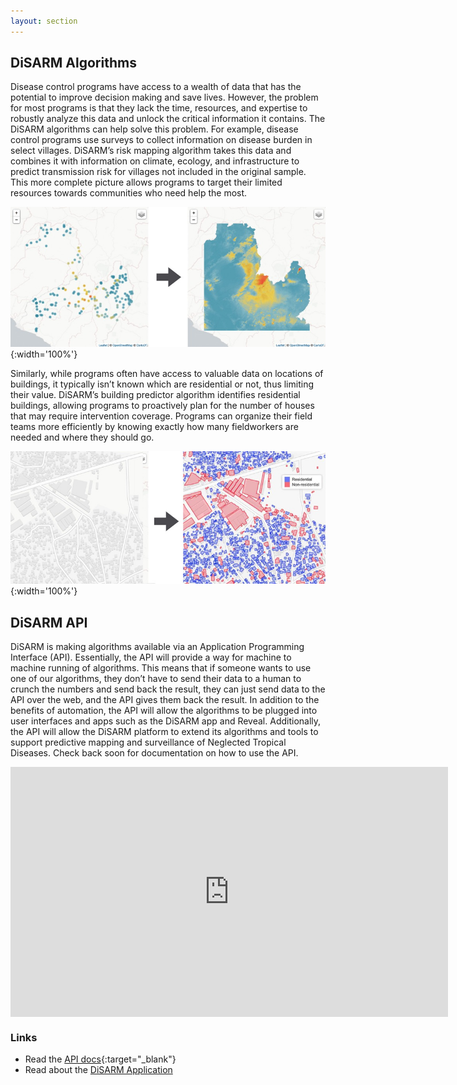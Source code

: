```yaml
---
layout: section
---
```


## DiSARM Algorithms

Disease control programs have access to a wealth of data that has the potential to improve decision making and save lives. However, the problem for most programs is that they lack the time, resources, and expertise to robustly analyze this data and unlock the critical information it contains. The DiSARM algorithms can help solve this problem. For example, disease control programs use surveys to collect information on disease burden in select villages. DiSARM’s risk mapping algorithm takes this data and combines it with information on climate, ecology, and infrastructure to predict transmission risk for villages not included in the original sample. This more complete picture allows programs to target their limited resources towards communities who need help the most.

![](/img/api/prev_mapping2.jpg){:width='100%'}

Similarly, while programs often have access to valuable data on locations of buildings, it typically isn’t known which are residential or not, thus limiting their value. DiSARM’s building predictor algorithm identifies residential buildings, allowing programs to proactively plan for the number of houses that may require intervention coverage. Programs can organize their field teams more efficiently by knowing exactly how many fieldworkers are needed and where they should go. 

![](/img/api/building_pred.jpg){:width='100%'}


## DiSARM API
DiSARM is making algorithms available via an Application Programming Interface (API). Essentially, the API will provide a way for machine to machine running of algorithms. This means that if someone wants to use one of our algorithms, they don’t have to send their data to a human to crunch the numbers and send back the result, they can just send data to the API over the web, and the API gives them back the result. In addition to the benefits of automation, the API will allow the algorithms to be plugged into user interfaces and apps such as the DiSARM app and Reveal. Additionally, the API will allow the DiSARM platform to extend its algorithms and tools to support predictive mapping and surveillance of Neglected Tropical Diseases. Check back soon for documentation on how to use the API. 

<iframe style="display: block; margin: auto;" width="700" height="400"  src="https://www.youtube.com/embed/o5wFP3zOG1M" frameborder="0" allow="accelerometer; autoplay; encrypted-media; gyroscope; picture-in-picture" allowfullscreen></iframe>


### Links
- Read the [<i class="fa fa-external-link"></i> API docs](https://docs.disarm.io/api-docs){:target="_blank"}
- Read about the [DiSARM Application](/app)
